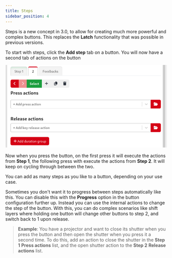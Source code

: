 ```yaml
---
title: Steps
sidebar_position: 4
---
```


Steps is a new concept in 3.0, to allow for creating much more powerful and complex buttons. This replaces the **Latch** functionality that was possible in previous versions.

To start with steps, click the **Add step** tab on a button. You will now have a second tab of actions on the button

![Button Step 2](images/button-step2.png?raw=true 'Button Step 2')

Now when you press the button, on the first press it will execute the actions from **Step 1**, the following press with execute the actions from **Step 2**. It will keep on cycling through between the two.

You can add as many steps as you like to a button, depending on your use case.

Sometimes you don't want it to progress between steps automatically like this. You can disable this with the **Progress** option in the button configuration further up. Instead you can use the internal actions to change the step of the button.
With this, you can do complex scenarios like shift layers where holding one button will change other buttons to step 2, and switch back to 1 upon release.

> **Example**: You have a projector and want to close its shutter when you press the button and then open the shutter when you press it a second time. To do this, add an action to close the shutter in the **Step 1** **Press actions** list, and the open shutter action to the **Step 2** **Release actions** list.
